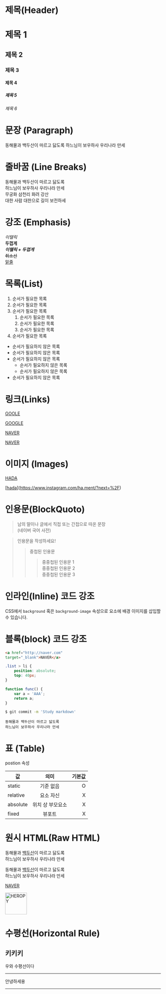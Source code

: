 # 제목(Header)

# 제목 1
## 제목 2
### 제목 3
#### 제목 4
##### 제목 5
###### 제목 6

# 문장 (Paragraph)

동해물과 백두산이 마르고 닳도록
하느님이 보우하사 우리나라 만세  

# 줄바꿈 (Line Breaks)

동해물과 백두산이 마르고 닳도록  
하느님이 보우하사 우리나라 만세  
무궁화 삼천리 화려 강산 <br /> 
대한 사람 대한으로 길이 보전하세

# 강조 (Emphasis)

_이텔릭_  
**두껍게**  
**_이텔릭 + 두껍게_**  
~~취소선~~  
<u>밑줄</u>

# 목록(List)

1. 순서가 필요한 목록
1. 순서가 필요한 목록
1. 순서가 필요한 목록  
    1. 순서가 필요한 목록
    1. 순서가 필요한 목록
    1. 순서가 필요한 목록
1. 순서가 필요한 목록
  
    
- 순서가 필요하지 않은 목록
- 순서가 필요하지 않은 목록
- 순서가 필요하지 않은 목록
  - 순서가 필요하지 않은 목록
  - 순서가 필요하지 않은 목록
- 순서가 필요하지 않은 목록

# 링크(Links)

<a href="http://google.com">GOOLE</a>

[GOOGLE](http://google.com)

<a href="http://naver.com"
title="NAVER로 이동!">NAVER</a>

[NAVER](http://naver.com "NAVER로 이동!")

# 이미지 (Images)

[]()

[HADA](https://scontent-ssn1-1.cdninstagram.com/v/t51.2885-19/310040288_815478413225106_3655741322907708072_n.jpg?stp=dst-jpg_s320x320&_nc_ht=scontent-ssn1-1.cdninstagram.com&_nc_cat=106&_nc_ohc=5XzKzw3o0YwAX-TT547&edm=AOQ1c0wBAAAA&ccb=7-5&oh=00_AfA3B0uWlfHa69AjPUSosXFhcuqvo2nm_tfJUwE7tpMEWw&oe=63F92883&_nc_sid=8fd12b)

[[hada](https://scontent-ssn1-1.cdninstagram.com/v/t51.2885-19/310040288_815478413225106_3655741322907708072_n.jpg?stp=dst-jpg_s320x320&_nc_ht=scontent-ssn1-1.cdninstagram.com&_nc_cat=106&_nc_ohc=5XzKzw3o0YwAX-TT547&edm=AOQ1c0wBAAAA&ccb=7-5&oh=00_AfA3B0uWlfHa69AjPUSosXFhcuqvo2nm_tfJUwE7tpMEWw&oe=63F92883&_nc_sid=8fd12b)](https://www.instagram.com/ha.ment/?next=%2F)

# 인용문(BlockQuoto)

> 남의 말이나 글에서 직접 또는 간접으로 따온 문장  
> (네이버 국어 사전)

> 인용문을 작성하세요!
>> 중첩된 인용문
>>> 중중첩된 인용문 1  
>>> 중중첩된 인용문 2  
>>> 중중첩된 인용문 3

# 인라인(Inline) 코드 강조

CSS에서 `background` 혹은
`background-image` 속성으로 요소에 배경 이미지를 삽입할 수 있습니다.

# 블록(block) 코드 강조

```html
<a href="http://naver.com"
target="_blank">NAVER</a>
```

```css
.list > li {
    position: absolute;
    top: 40px;
}
```

```javascript
function func() {
    var a = 'AAA';
    return a;
}
```

```bash
$ git commit -m 'Study markdown'
```

```plaintext
동해물과 백두산이 마르고 닳도록
하느님이 보우하사 우리나라 만세
```

# 표 (Table)

postion 속성

값 | 의미 | 기본값
--|:--:|--:
 static | 기준 없음 | O
 relative | 요소 자신 | X
  absolute | 위치 상 부모요소 | X
   fixed | 뷰포트 | X

# 원시 HTML(Raw HTML)

동해물과 <u>백두산</u>이 마르고 닳도록<br/>
하느님이 보우하사 우리나라 만세

동해물과 <span style="text-decoration: underline;">백두산</span>이 마르고 닳도록<br/>
하느님이 보우하사 우리나라 만세

<a href="http://naver.com"
target="_blank">NAVER</a>

<img width="70" src="https://heropy.blog/css/images/logo.png" alt="HEROPY">

# 수평선(Horizontal Rule)

키키키
---
우와 수평선이다
***
안녕하세용
___

